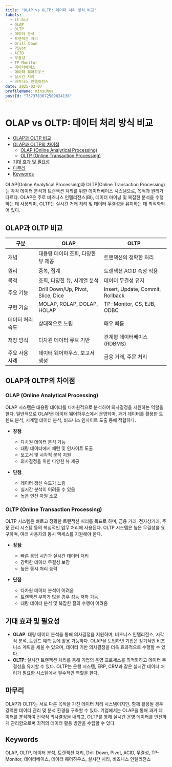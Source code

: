 ```yaml
---
title: "OLAP vs OLTP: 데이터 처리 방식 비교"
labels:
  - it.biz
  - OLAP
  - OLTP
  - 데이터 분석
  - 트랜잭션 처리
  - Drill Down
  - Pivot
  - ACID
  - 무결성
  - TP-Monitor
  - 데이터베이스
  - 데이터 웨어하우스
  - 실시간 처리
  - 비즈니스 인텔리전스
date: 2025-02-07
profileName: minsuhya
postId: "7373783072589024138"
---
```


# OLAP vs OLTP: 데이터 처리 방식 비교

<!-- mtoc-start -->

- [OLAP과 OLTP 비교](#olap과-oltp-비교)
- [OLAP과 OLTP의 차이점](#olap과-oltp의-차이점)
  - [OLAP (Online Analytical Processing)](#olap-online-analytical-processing)
  - [OLTP (Online Transaction Processing)](#oltp-online-transaction-processing)
- [기대 효과 및 필요성](#기대-효과-및-필요성)
- [마무리](#마무리)
- [Keywords](#keywords)

<!-- mtoc-end -->

OLAP(Online Analytical Processing)과 OLTP(Online Transaction Processing)는 각각 데이터 분석과 트랜잭션 처리를 위한 데이터베이스 시스템으로, 목적과 원리가 다르다. OLAP은 주로 비즈니스 인텔리전스(BI), 데이터 마이닝 및 복잡한 분석을 수행하는 데 사용되며, OLTP는 실시간 거래 처리 및 데이터 무결성을 유지하는 데 최적화되어 있다.

## OLAP과 OLTP 비교

| 구분             | OLAP                               | OLTP                             |
| ---------------- | ---------------------------------- | -------------------------------- |
| 개념             | 대용량 데이터 조회, 다양한 뷰 제공 | 트랜잭션의 정확한 처리           |
| 원리             | 중복, 집계                         | 트랜잭션 ACID 속성 적용          |
| 목적             | 조회, 다양한 뷰, 시계열 분석       | 데이터 무결성 유지               |
| 주요 기능        | Drill Down/Up, Pivot, Slice, Dice  | Insert, Update, Commit, Rollback |
| 구현 기술        | MOLAP, ROLAP, DOLAP, HOLAP         | TP-Monitor, CS, EJB, ODBC        |
| 데이터 처리 속도 | 상대적으로 느림                    | 매우 빠름                        |
| 저장 방식        | 다차원 데이터 큐브 기반            | 관계형 데이터베이스(RDBMS)       |
| 주요 사용 사례   | 데이터 웨어하우스, 보고서 생성     | 금융 거래, 주문 처리             |

## OLAP과 OLTP의 차이점

### OLAP (Online Analytical Processing)

OLAP 시스템은 대용량 데이터를 다차원적으로 분석하여 의사결정을 지원하는 역할을 한다. 일반적으로 OLAP은 데이터 웨어하우스에서 운영되며, 과거 데이터를 활용한 트렌드 분석, 시계열 데이터 분석, 비즈니스 인사이트 도출 등에 적합하다.

- **장점**:

  - 다차원 데이터 분석 가능
  - 대량 데이터에서 패턴 및 인사이트 도출
  - 보고서 및 시각적 분석 지원
  - 의사결정을 위한 다양한 뷰 제공

- **단점**:
  - 데이터 갱신 속도가 느림
  - 실시간 분석이 어려울 수 있음
  - 높은 연산 자원 소모

### OLTP (Online Transaction Processing)

OLTP 시스템은 빠르고 정확한 트랜잭션 처리를 목표로 하며, 금융 거래, 전자상거래, 주문 관리 시스템 등의 핵심적인 업무 처리에 사용된다. OLTP 시스템은 높은 무결성을 요구하며, 여러 사용자의 동시 액세스를 지원해야 한다.

- **장점**:

  - 빠른 응답 시간과 실시간 데이터 처리
  - 강력한 데이터 무결성 보장
  - 높은 동시 처리 능력

- **단점**:
  - 다차원 데이터 분석이 어려움
  - 트랜잭션 부하가 많을 경우 성능 저하 가능
  - 대량 데이터 분석 및 복잡한 질의 수행이 어려움

## 기대 효과 및 필요성

- **OLAP**: 대량 데이터 분석을 통해 의사결정을 지원하며, 비즈니스 인텔리전스, 시각적 분석, 트렌드 예측 등에 활용 가능하다. OLAP을 도입하면 기업은 장기적인 비즈니스 계획을 세울 수 있으며, 데이터 기반 의사결정을 더욱 효과적으로 수행할 수 있다.
- **OLTP**: 실시간 트랜잭션 처리를 통해 기업의 운영 프로세스를 최적화하고 데이터 무결성을 유지할 수 있다. OLTP는 은행 시스템, ERP, CRM과 같은 실시간 데이터 처리가 필요한 시스템에서 필수적인 역할을 한다.

## 마무리

OLAP과 OLTP는 서로 다른 목적을 가진 데이터 처리 시스템이지만, 함께 활용될 경우 강력한 데이터 관리 및 분석 환경을 구축할 수 있다. 기업에서는 OLAP을 통해 과거 데이터를 분석하여 전략적 의사결정을 내리고, OLTP를 통해 실시간 운영 데이터를 안전하게 관리함으로써 최적의 데이터 활용 방안을 수립할 수 있다.

## Keywords

OLAP, OLTP, 데이터 분석, 트랜잭션 처리, Drill Down, Pivot, ACID, 무결성, TP-Monitor, 데이터베이스, 데이터 웨어하우스, 실시간 처리, 비즈니스 인텔리전스